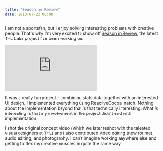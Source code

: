 ```yaml
---
title: "Season in Review"
date: 2013-07-23 00:00
---
```


I am not a sportsfan, but I enjoy solving interesting problems with creative people. That's why I'm very excited to show off [Season in Review](http://labs.teehanlax.com/project/season-in-review), the latest T+L Labs project I've been working on.

<div class="embed-responsive embed-responsive-16by9"><iframe mozallowfullscreen="" allowfullscreen="" src="https://player.vimeo.com/video/70821480?wmode=opaque&amp;api=1" data-embed="true" webkitallowfullscreen="" frameborder="0" class="embed-responsive-item"></iframe></div>

It was a really fun project – combining stats data together with an interested UI design. I implemented everything using ReactiveCocoa, natch. Nothing about the implementation beyond that is that technically interesting. What _is_ interesting is that my involvement in the project didn't end with implementation.

I shot the original concept video (which we later reshot with the talented visual designers at T+L) and I also contributed video editing (new for me), audio editing, and photography. I can't imagine working anywhere else and getting to flex my creative muscles in quite the same way.

<!-- more -->
